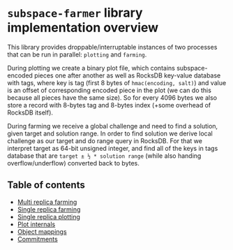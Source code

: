 # `subspace-farmer` library implementation overview

This library provides droppable/interruptable instances of two processes that can be
run in parallel: `plotting` and `farming`.

During plotting we create a binary plot file, which contains subspace-encoded pieces one
after another as well as RocksDB key-value database with tags, where key is tag (first 8 bytes
of `hmac(encoding, salt)`) and value is an offset of corresponding encoded piece in the plot (we
can do this because all pieces have the same size). So for every 4096 bytes we also store a
record with 8-bytes tag and 8-bytes index (+some overhead of RocksDB itself).

During farming we receive a global challenge and need to find a solution, given target and
solution range. In order to find solution we derive local challenge as our target and do range
query in RocksDB. For that we interpret target as 64-bit unsigned integer, and find all of the
keys in tags database that are `target ± ½ * solution range` (while also handing overflow/underflow)
converted back to bytes.

## Table of contents

- [Multi replica farming](./multi_farming.md)
- [Single replica farming](./farming.md)
- [Single replica plotting](./plotting.md)
- [Plot internals](./plot.md)
- [Object mappings](./object_mappings.md)
- [Commitments](./commitments.md)
